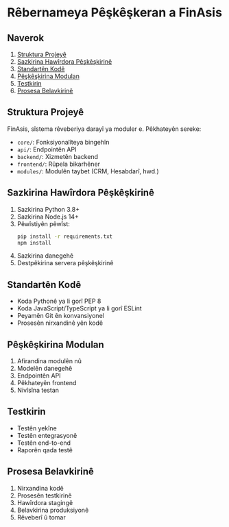 # Rêbernameya Pêşkêşkeran a FinAsis

## Naverok
1. [Struktura Projeyê](#struktura-projeyê)
2. [Sazkirina Hawîrdora Pêşkêşkirinê](#sazkirina-hawîrdora-pêşkêşkirinê)
3. [Standartên Kodê](#standartên-kodê)
4. [Pêşkêşkirina Modulan](#pêşkêşkirina-modulan)
5. [Testkirin](#testkirin)
6. [Prosesa Belavkirinê](#prosesa-belavkirinê)

## Struktura Projeyê

FinAsis, sîstema rêveberiya darayî ya moduler e. Pêkhateyên sereke:

- `core/`: Fonksiyonalîteya bingehîn
- `api/`: Endpointên API
- `backend/`: Xizmetên backend
- `frontend/`: Rûpela bikarhêner
- `modules/`: Modulên taybet (CRM, Hesabdarî, hwd.)

## Sazkirina Hawîrdora Pêşkêşkirinê

1. Sazkirina Python 3.8+
2. Sazkirina Node.js 14+
3. Pêwîstiyên pêwîst:
   ```bash
   pip install -r requirements.txt
   npm install
   ```
4. Sazkirina danegehê
5. Destpêkirina servera pêşkêşkirinê

## Standartên Kodê

- Koda Pythonê ya li gorî PEP 8
- Koda JavaScript/TypeScript ya li gorî ESLint
- Peyamên Git ên konvansiyonel
- Prosesên nirxandinê yên kodê

## Pêşkêşkirina Modulan

1. Afirandina modulên nû
2. Modelên danegehê
3. Endpointên API
4. Pêkhateyên frontend
5. Nivîsîna testan

## Testkirin

- Testên yekîne
- Testên entegrasyonê
- Testên end-to-end
- Raporên qada testê

## Prosesa Belavkirinê

1. Nirxandina kodê
2. Prosesên testkirinê
3. Hawîrdora stagingê
4. Belavkirina produksiyonê
5. Rêveberî û tomar 
